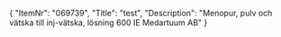 {
  "ItemNr": "069739",
  "Title": "test",
  "Description": "Menopur, pulv och vätska till inj-vätska, lösning 600 IE Medartuum AB"
}